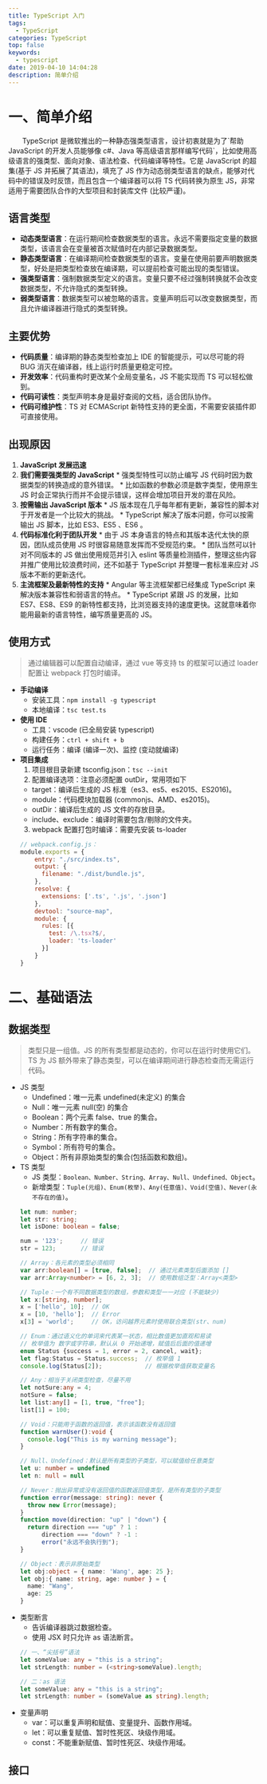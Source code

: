 ```yaml
---
title: TypeScript 入门
tags:
  - TypeScript
categories: TypeScript
top: false
keywords:
  - typescript
date: 2019-04-10 14:04:28
description: 简单介绍
---
```


# 一、简单介绍
<div style="text-indent: 2em">TypeScript 是微软推出的一种静态强类型语言，设计初衷就是为了`帮助 JavaScript 的开发人员能够像 c#、Java 等高级语言那样编写代码`，比如使用高级语言的强类型、面向对象、语法检查、代码编译等特性。它是 JavaScript 的超集(基于 JS 并拓展了其语法)，填充了 JS 作为动态弱类型语言的缺点，能够对代码中的错误及时反馈，而且包含一个编译器可以将 TS 代码转换为原生 JS，非常适用于需要团队合作的大型项目和封装库文件 (比较严谨)。</div>


## 语言类型

  * __动态类型语言__：在运行期间检查数据类型的语言。永远不需要指定变量的数据类型，该语言会在变量被首次赋值时在内部记录数据类型。
  * __静态类型语言__：在编译期间检查数据类型的语言。变量在使用前要声明数据类型，好处是把类型检查放在编译期，可以提前检查可能出现的类型错误。
  * __强类型语言__：强制数据类型定义的语言。变量只要不经过强制转换就不会改变数据类型，不允许隐式的类型转换。
  * __弱类型语言__：数据类型可以被忽略的语言。变量声明后可以改变数据类型，而且允许编译器进行隐式的类型转换。


## 主要优势

  * __代码质量__：编译期的静态类型检查加上 IDE 的智能提示，可以尽可能的将 BUG 消灭在编译器，线上运行时质量更稳定可控。
  * __开发效率__：代码重构时更改某个全局变量名，JS 不能实现而 TS 可以轻松做到。
  * __代码可读性__：类型声明本身是最好查阅的文档，适合团队协作。
  * __代码可维护性__：TS 对 ECMAScript 新特性支持的更全面，不需要安装插件即可直接使用。


## 出现原因

  1. __JavaScript 发展迅速__
  2. __我们需要强类型的 JavaScript__
    * 强类型特性可以防止编写 JS 代码时因为数据类型的转换造成的意外错误。
    * 比如函数的参数必须是数字类型，使用原生 JS 时会正常执行而并不会提示错误，这样会增加项目开发的潜在风险。
  3. __按需输出 JavaScript 版本__
    * JS 版本现在几乎每年都有更新，兼容性的脚本对于开发者是一个比较大的挑战。
    * TypeScript 解决了版本问题，你可以按需输出 JS 脚本，比如 ES3、ES5 、ES6 。
  4. __代码标准化利于团队开发__
    * 由于 JS 本身语言的特点和其版本迭代太快的原因，团队成员使用 JS 时很容易随意发挥而不受规范约束。
    * 团队当然可以针对不同版本的 JS 做出使用规范并引入 eslint 等质量检测插件，整理这些内容并推广使用比较浪费时间，还不如基于 TypeScript 并整理一套标准来应对 JS 版本不断的更新迭代。
  5. __主流框架及最新特性的支持__
    * Angular 等主流框架都已经集成 TypeScript 来解决版本兼容性和弱语言的特点。
    * TypeScript 紧跟 JS 的发展，比如 ES7、ES8、ES9 的新特性都支持，比浏览器支持的速度更快。这就意味着你能用最新的语言特性，编写质量更高的 JS。


## 使用方式
> 通过编辑器可以配置自动编译，通过 vue 等支持 ts 的框架可以通过 loader 配置让 webpack 打包时编译。

  * __手动编译__
    * 安装工具：`npm install -g typescript`
    * 本地编译：`tsc test.ts`
  * __使用 IDE__
    * 工具：vscode (已全局安装 typescript)
    * 构建任务：`ctrl + shift + b`
    * 运行任务：编译 (编译一次)、监控 (变动就编译)
  * __项目集成__
    1. 项目根目录新建 tsconfig.json：`tsc --init`
    2. 配置编译选项：注意必须配置 outDir，常用项如下
      * target：编译后生成的 JS 标准（es3、es5、es2015、ES2016)。
      * module：代码模块加载器 (commonjs、AMD、es2015)。
      * outDir：编译后生成的 JS 文件的存放目录。
      * include、exclude：编译时需要包含/剔除的文件夹。
    3. webpack 配置打包时编译：需要先安装 ts-loader
      ```js
      // webpack.config.js：
      module.exports = {
          entry: "./src/index.ts",
          output: {
            filename: "./dist/bundle.js",
          },
          resolve: {
            extensions: ['.ts', '.js', '.json']
          },
          devtool: "source-map",
          module: {
            rules: [{
              test: /\.tsx?$/,
              loader: 'ts-loader'
            }]
          }
      }
      ```


# 二、基础语法

## 数据类型
> 类型只是一组值。JS 的所有类型都是动态的，你可以在运行时使用它们。TS 为 JS 额外带来了静态类型，可以在编译期间进行静态检查而无需运行代码。

  * JS 类型
    * Undefined：唯一元素 undefined(未定义) 的集合
    * Null：唯一元素 null(空) 的集合
    * Boolean：两个元素 false、true 的集合。
    * Number：所有数字的集合。
    * String：所有字符串的集合。
    * Symbol：所有符号的集合。
    * Object：所有非原始类型的集合(包括函数和数组)。
  * TS 类型
    * JS 类型：`Boolean、Number、String、Array、Null、Undefined、Object`。
    * 新增类型：`Tuple(元组)、Enum(枚举)、Any(任意值)、Void(空值)、Never(永不存在的值)`。
    ```ts
    let num: number;
    let str: string;
    let isDone: boolean = false;

    num = '123';     // 错误
    str = 123;       // 错误

    // Array：各元素的类型必须相同
    var arr:boolean[] = [true, false];  // 通过元素类型后面添加 []
    var arr:Array<number> = [6, 2, 3];  // 使用数组泛型：Array<类型>

    // Tuple：一个有不同数据类型的数组，参数和类型一一对应 (不能缺少)
    let x:[string, number];
    x = ['hello', 10];  // OK
    x = [10, 'hello'];  // Error
    x[3] = 'world';     // OK，访问越界元素时使用联合类型(str、num)

    // Enum：通过语义化的单词来代表某一状态，相比数值更加直观和易读
    // 枚举值为 数字或字符串，默认从 0 开始递增，赋值后后面的值递增
    enum Status {success = 1, error = 2, cancel, wait};
    let flag:Status = Status.success;  // 枚举值 1
    console.log(Status[2]);            // 根据枚举值获取变量名

    // Any：相当于关闭类型检查，尽量不用
    let notSure:any = 4;
    notSure = false;
    let list:any[] = [1, true, "free"];
    list[1] = 100;

    // Void：只能用于函数的返回值，表示该函数没有返回值
    function warnUser():void {
      console.log("This is my warning message");
    }

    // Null、Undefined：默认是所有类型的子类型，可以赋值给任意类型
    let u: number = undefined
    let n: null = null

    // Never：抛出异常或没有返回值的函数返回值类型，是所有类型的子类型
    function error(message: string): never {
      throw new Error(message);
    }
    function move(direction: "up" | "down") {
      return direction === "up" ? 1 :
          direction === "down" ? -1 :
          error("永远不会执行到");
    }

    // Object：表示非原始类型
    let obj:object = { name: 'Wang', age: 25 };
    let obj:{ name: string, age: number } = { 
      name: "Wang", 
      age: 25
    }
    ```
  * 类型断言
    * 告诉编译器跳过数据检查。
    * 使用 JSX 时只允许 as 语法断言。
    ```ts
    // 一、“尖括号”语法
    let someValue: any = "this is a string";
    let strLength: number = (<string>someValue).length;

    // 二：as 语法
    let someValue: any = "this is a string";
    let strLength: number = (someValue as string).length;
    ```
  * 变量声明
    * var：可以重复声明和赋值、变量提升、函数作用域。
    * let：可以重复赋值、暂时性死区、块级作用域。
    * const：不能重新赋值、暂时性死区、块级作用域。



## 接口



























